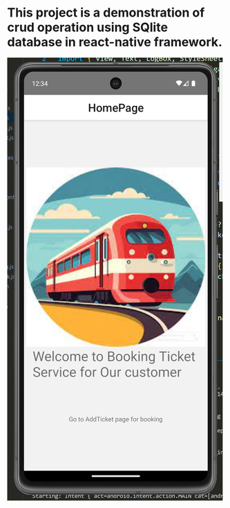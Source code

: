 # This project is a demonstration of crud operation using SQlite database in react-native framework.
<img src="https://github.com/Anuragroyan/irctcApp/blob/main/Screenshot%20(169).png"/>
